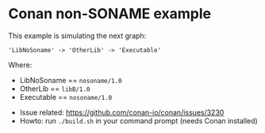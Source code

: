 Conan non-SONAME example
=========================

This example is simulating the next graph:

```
'LibNoSoname' -> 'OtherLib' -> 'Executable'
```

Where:

* LibNoSoname == `nosoname/1.0`
* OtherLib == `libB/1.0`
* Executable == `nosoname/1.0`

- Issue related: https://github.com/conan-io/conan/issues/3230
- Howto: run `./build.sh` in your command prompt (needs Conan installed)
